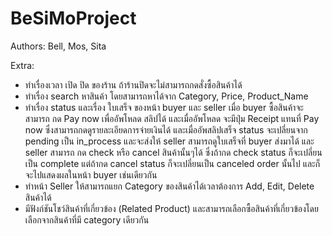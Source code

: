 # BeSiMoProject


Authors: Bell, Mos, Sita 

Extra:
- ทำเรื่องเวลา เปิด ปิด ของร้าน ถ้าร้านปิดจะไม่สามารถกดสั่งซื้อสินค้าได้
- ทำเรื่อง search หาสินค้า โดยสามารถหาได้จาก Category, Price, Product_Name 
- ทำเรื่อง status และเรื่อง ใบเสร็จ ของหน้า buyer และ seller เมื่อ buyer ซื้อสินค้าจะสามารถ กด Pay now เพื่ออัพโหลด สลิปได้ และเมื่ออัพโหลด จะมีปุ่ม Receipt แทนที่ Pay now ซึ่งสามารถกดดูรายละเอียดการจ่ายเงินได้ และเมื่ออัพสลิปเสร็จ status จะเปลี่ยนจาก pending เป็น in_process  และจะส่งให้ seller สามารถดูใบเสร็จที่ buyer ส่งมาได้ และ seller สามารถ กด check หรือ cancel สินค้านั้นๆได้ ซึ่งถ้ากด check status ก็จะเปลี่ยนเป็น complete แต่ถ้ากด cancel status ก็จะเปลี่ยนเป็น canceled order นั้นไป และก็จะไปแสดงผลในหน้า buyer เช่นเดียวกัน
- ทำหน้า Seller  ให้สามารถแยก Category ของสินค้าได้เวลาต้องการ Add,  Edit, Delete สินค้าได้
- มีฟังก์ชันโชว์สินค้าที่เกี่ยวข้อง (Related Product) และสามารถเลือกซื้อสินค้าที่เกี่ยวข้องโดยเลือกจากสินค้าที่มี category เดียวกัน
